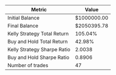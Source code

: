 | Metric | Value |
| --- | --- |
| Initial Balance | $1000000.00 |
| Final Balance | $2050395.78 |
| Kelly Strategy Total Return | 105.04% |
| Buy and Hold Total Return | 42.98% |
| Kelly Strategy Sharpe Ratio | 2.0038 |
| Buy and Hold Sharpe Ratio | 0.8906 |
| Number of trades | 47 |
